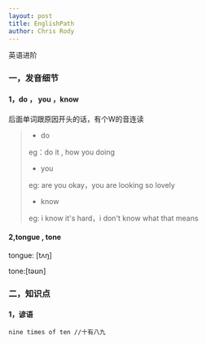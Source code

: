 ```yaml
---
layout: post
title: EnglishPath
author: Chris Rody
---
```


英语进阶

### 一，发音细节

#### 1，do ， you ，know

后面单词跟原因开头的话，有个W的音连读

> * do 
>
> eg：do it   ,   how you doing
>
> * you
>
> eg:   are you okay，you are looking so lovely
>
> * know
>
> eg:  i know it's hard，i don't know what that means

#### 2,tongue , tone

tongue: [tʌŋ]

tone:[təʊn] 

### 二，知识点

#### 1，谚语

```xml
nine times of ten //十有八九
```
